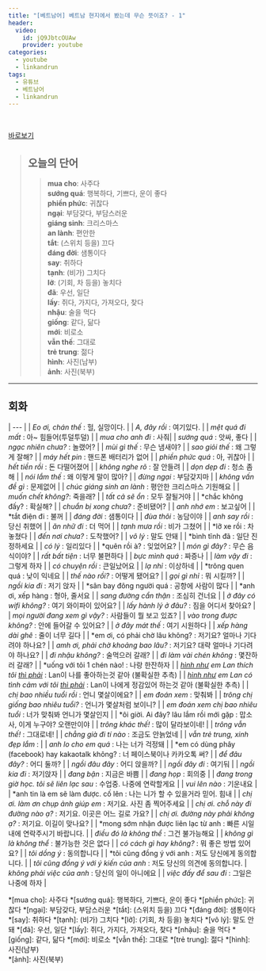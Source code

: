 ```yaml
---
title: "[베트남어] 베트남 현지에서 봤는데 무슨 뜻이죠? - 1"
header:
  video:
    id: jQ9JbtcOUAw
    provider: youtube
categories:
  - youtube
  - linkandrun
tags:
  - 유튜브
  - 베트남어
  - linkandrun
---
```


<br>

[바로보기](https://www.youtube.com/watch?v=jQ9JbtcOUAw)

> ## **오늘의 단어**
>> **mua cho**: 사주다  
>> **sướng quá**: 행복하다, 기쁘다, 운이 좋다  
>> **phiền phức**: 귀찮다  
>> **ngại**: 부담갖다, 부담스러운  
>> **giáng sinh**: 크리스마스  
>> **an lành**: 편안한  
>> **tắt**: (스위치 등을) 끄다  
>> **đáng đời**: 샘통이다  
>> **say**: 취하다  
>> **tạnh**: (비가) 그치다  
>> **lỡ**: (기회, 차 등을) 놓치다  
>> **đã**: 우선, 일단  
>> **lấy**: 쥐다, 가지다, 가져오다, 찾다  
>> **nhậu**: 술을 먹다  
>> **giống**: 같다, 닮다  
>> **mới**: 비로소  
>> **vẫn thế**: 그대로  
>> **trẻ trung**: 젊다  
>> **hình**: 사진(남부)  
>> **ảnh**: 사진(북부)  
---

## 회화

| --- |
| *Eo ơi, chán thế* : 헐, 실망이다. |
| *A, đây rồi* : 여기있다. |
| *mệt quá đi mất* : 아~ 힘들어(투덜투덜) |
| *mua cho anh đi* : 사줘|
| *sướng quá* : 앗싸, 좋다 |
| *ngạc nhiên chưa?* : 놀랬어? |
| *mùi gì thế* : 무슨 냄새야? |
| *sao giỏi thế* : 왜 그렇게 잘해? |
| *máy hết pin* : 핸드폰 배터리가 없어 |
| *phiền phức quá* : 아, 귀찮아 |
| *hết tiền rồi* : 돈 다떨어졌어 |
| *không nghe rõ* : 잘 안들려 |
| *dọn dẹp đi* : 청소 좀 해 |
| *nói lắm thế* : 왜 이렇게 말이 많아? |
| *đừng ngại* : 부담갖지마 |
| *không vấn đề gì* : 문제없어 |
| *chúc giáng sinh an lành* : 평안한 크리스마스 기원해요 |
| *muốn chết không?*: 죽을래? |
| *tất cả sẽ ổn* : 모두 잘될거야 |
| *chắc không đấy? : 확실해? |
| *chuẩn bị xong chưa?* : 준비됐어? |
| *anh nhớ em* : 보고싶어 |
| *tắt điện đi : 불꺼 |
| *đáng đời* : 샘통이다 |
| *đùa thôi* : 농담이야 |
| *anh say rồi* : 당신 취했어 |
| *ăn nhữ đi* : 더 먹어 |
| *tạnh mưa rồi* : 비가 그쳤어 |
| *lỡ xe rồi : 차 놓쳤다 |
| *đến nơi chưa?* : 도착했어? |
| *vô lý* : 말도 안돼 |
| *bình tĩnh đã : 일단 진정하세요 |
| *có lý* : 일리있다 |
| *quên rồi à? : 잊었어요? |
| *món gì đây?* : 무슨 음식이야? |
| *rất bất tiện* : 너무 불편하다 |
| *bực mình quá* : 짜증나 |
| *làm vậy đi* : 그렇게 하자 |
| *có chuyện rồi* : 큰일났어요 |
| *lạ nhỉ* : 이상하네 |
| *trông quen quá : 낮이 익네요 |
| *thế nào rồi?* : 어떻게 됐어요? |
| *gọi gì nhỉ* : 뭐 시킬까? |
| *ngồi kia đi* : 저기 앉자 |
| *sân bay đông người quá : 공항에 사람이 많다 |
| *anh ơi, xếp hàng : 형아, 줄서요 |
| *sang đường cẩn thận* : 조심히 건너요 |
| *ở đây có wifi không?* : 여기 와이파이 있어요? |
| *lấy hành lý ở đâu?* : 짐을 어디서 찾아요? |
| *mọi người đang xem gì vậy?* : 사람들이 뭘 보고 있죠? |
| *vào trong được không?* : 안에 들어갈 수 있어요? |
| *ở đây mát thế* : 여기 시원하다 |
| *xếp hàng dài ghê* : 줄이 너무 길다 |
| *em ơi, có phải chờ lâu không? : 저기요? 얼마나 기다려야 하나요? |
| *amh ơi, phải chờ khoảng bao lâu?* : 저기요? 대략 얼마나 기다려야 하나요? |
| *đi nhậu không?* : 술먹으러 갈래? |
| *đi làm vài chén không* : 몇잔하러 갈래? |
| *uống với tôi 1 chén nào! : 나랑 한잔하자 |
| *<u>hình như</u> em Lan thích tôi <u>thì phải</u>* : Lan이 나를 좋아하는것 같아 (불확실한 추측) |
| *<u>hình như</u> em Lan có tình cảm với tôi <u>thì phải</u>* : Lan이 나에게 정감있어 하는것 같아 (불확실한 추측) |
| *chị bao nhiều tuổi rồi* : 언니 몇살이에요? |
| *em đoán xem* : 맞춰봐 |
| *trông chị giống bao nhiêu tuổi?* : 언니가 몇살처럼 보이니? |
| *em đoán xem chị bao nhiêu tuổi* : 너가 맞춰봐 언니가 몇살인지 |
| *ôi giời. Ai đây? lâu lắm rồi mới gặp : 맙소사, 이게 누구야? 오랜만이야 |
| *trông khác thế!* : 많이 달라보이네! |
| *trông vẫn thế!* : 그대로네! |
| *chẳng già đi tí nào* : 조금도 안늙었네 |
| *vẫn trẻ trung, xinh đẹp lắm* :  |
| *anh lo cho em quá* : 나는 너가 걱정돼 |
| *em có dùng phây (facebook) hay kakaotalk không? : 너 페이스북이나 카카오톡 써? |
| *để đâu đây?* : 어디 둘까? |
| *ngồi đâu đây* : 어디 앉을까? |
| *ngồi đây đi* : 여기둬 |
| *ngồi kia đi* : 저기앉자 |
| *đang bận* : 지금은 바쁨 |
| *đang họp* : 회의중 |
| *đang trong giờ học. tôi sẽ liên lạc sau* : 수업중. 나중에 연락할게요 |
| *vui lên nào* : 기운내요 |
| *anh tin là em sẽ làm được. cố lên : 나는 니가 할 수 있을거라 믿어. 힘내 |
| *chị ơi. làm ơn chụp ảnh giúp em* : 저기요. 사진 좀 찍어주세요 |
| *chị ơi. chỗ này đi đường nào ạ?* : 저기요. 이곳은 어느 길로 가요? |
| *chị ơi. đường này phải không ạ?* : 저기요. 이길이 맞나요? |
| *mong sớm nhận được liên lạc từ anh : 빠른 시일내에 연락주시기 바랍니다. |
| *điều đó là không thể* : 그건 불가능해요 |
| *không gì là không thể* : 불가능한 것은 없다 |
| *có cách gì hay không?* : 뭐 좋은 방법 있어요? |
| *tôi dồng ý* : 동의합니다 |
| *tôi cũng đồng ý với anh : 저도 당신에게 동의합니다. |
| *tôi cũng đồng ý với ý kiến của anh* : 저도 당신의 의견에 동의합니다.
| *không phải việc của anh* : 당신의 일이 아니에요 |
| *việc đấy để sau đi* : 그일은 나중에 하자 |




*[mua cho]: 사주다
*[sướng quá]: 행복하다, 기쁘다, 운이 좋다
*[phiền phức]: 귀찮다
*[ngại]: 부담갖다, 부담스러운
*[tắt]: (스위치 등을) 끄다
*[đáng đời]: 샘통이다
*[say]: 취하다
*[tạnh]: (비가) 그치다
*[lỡ]: (기회, 차 등을) 놓치다
*[vô lý]: 말도 안돼
*[đã]: 우선, 일단
*[lấy]: 쥐다, 가지다, 가져오다, 찾다
*[nhậu]: 술을 먹다
*[giống]: 같다, 닮다
*[mới]: 비로소
*[vẫn thế]: 그대로
*[trẻ trung]: 젊다
*[hình]: 사진(남부)  
*[ảnh]: 사진(북부)